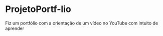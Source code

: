 # ProjetoPortf-lio
Fiz um portfólio com a orientação de um vídeo no YouTube com intuito de aprender
